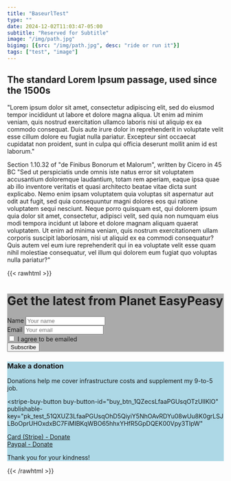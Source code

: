 ```yaml
---
title: "BaseurlTest"
type: ""
date: 2024-12-02T11:03:47-05:00
subtitle: "Reserved for Subtitle"
image: "/img/path.jpg"
bigimg: [{src: "/img/path.jpg", desc: "ride or run it"}]
tags: ["test", "image"]
---
```

## The standard Lorem Ipsum passage, used since the 1500s
"Lorem ipsum dolor sit amet, consectetur adipiscing elit, sed do eiusmod tempor incididunt ut labore et dolore magna aliqua. Ut enim ad minim veniam, quis nostrud exercitation ullamco laboris nisi ut aliquip ex ea commodo consequat. Duis aute irure dolor in reprehenderit in voluptate velit esse cillum dolore eu fugiat nulla pariatur. Excepteur sint occaecat cupidatat non proident, sunt in culpa qui officia deserunt mollit anim id est laborum."

Section 1.10.32 of "de Finibus Bonorum et Malorum", written by Cicero in 45 BC
"Sed ut perspiciatis unde omnis iste natus error sit voluptatem accusantium doloremque laudantium, totam rem aperiam, eaque ipsa quae ab illo inventore veritatis et quasi architecto beatae vitae dicta sunt explicabo. Nemo enim ipsam voluptatem quia voluptas sit aspernatur aut odit aut fugit, sed quia consequuntur magni dolores eos qui ratione voluptatem sequi nesciunt. Neque porro quisquam est, qui dolorem ipsum quia dolor sit amet, consectetur, adipisci velit, sed quia non numquam eius modi tempora incidunt ut labore et dolore magnam aliquam quaerat voluptatem. Ut enim ad minima veniam, quis nostrum exercitationem ullam corporis suscipit laboriosam, nisi ut aliquid ex ea commodi consequatur? Quis autem vel eum iure reprehenderit qui in ea voluptate velit esse quam nihil molestiae consequatur, vel illum qui dolorem eum fugiat quo voluptas nulla pariatur?"

{{< rawhtml >}}
<div class="tipjar_row">
  <div class="tipjar_column" style="background-color:#aaa;">
	
  <div><h1>Get the latest from Planet EasyPeasy</h1>
  <form class="js-cm-form" id="subForm" action="https://www.createsend.com/t/subscribeerror?description=" method="post" data-id="2BE4EF332AA2E32596E38B640E905619E4C0C419B0C4EC20CF9A90C0316EDBA417D115E2539DDFE659508C42E54C2F6EAC2AF678A6748AAC49192CA55F67887A"><div>
  <div><label for="fieldName">Name </label>
  <input id="fieldName" maxlength="200" name="cm-name" placeholder="Your name"></div><div>
  <label for="fieldEmail">Email</label> <input autocomplete="Email" class="js-cm-email-input qa-input-email" id="fieldEmail" maxlength="200" name="cm-jkbml-jkbml" placeholder="Your email" required="" type="email"></div><div><div><div>
  <input aria-required="" id="cm-privacy-consent" name="cm-privacy-consent" required="" type="checkbox"> 
  <label for="cm-privacy-consent">I agree to be emailed</label></div>
  <input id="cm-privacy-consent-hidden" name="cm-privacy-consent-hidden" type="hidden" value="true"></div></div></div><button type="submit">Subscribe</button></form></div>
  <script type="text/javascript" src="https://js.createsend1.com/javascript/copypastesubscribeformlogic.js"></script>
	
  </div>
  
  <div class="tipjar_column" style="background-color:#ADD8E6;">
    <h3>Make a donation</h3>
	<p>Donations help me cover infrastructure costs and supplement my 9-to-5 job.</p>


<!--STRIPE CARD-->	
<p style="text-align:center">
<script async
  src="https://js.stripe.com/v3/buy-button.js">
</script>

<stripe-buy-button
  buy-button-id="buy_btn_1QZecsLfaaPGUsqOTzUllKlO"
  publishable-key="pk_test_51QXUZ3LfaaPGUsqOhD5QiyiY5NhOAvRDYu08wUu8K0grLSJLBoOprUHOxdxBC7FiMIBKqWBO65hhxYHfR5GpDQEK00Vpy3TIpW"
>
</stripe-buy-button>
</p>

<!--STRIPE BUTTON-->
<div id="donate_paypal_wrap">
<div id="donate_paypal">
<a href="https://buy.stripe.com/test_28o9AS34A1okg36288"   class="button_paypal" target="_blank"  ><i class="fa-solid fa-circle-dollar-to-slot"></i> Card (Stripe) - Donate</a></div>
</div>

<!--PAYPAL BUTTON-->
<div id="donate_paypal_wrap">

<div id="donate_paypal">
<a href="https://www.paypal.com/donate/?hosted_button_id=P6DVN8MZR6C8W"   class="button_paypal" target="_blank" ><i class="fa-solid fa-circle-dollar-to-slot"></i> Paypal - Donate</a></div>

</div>
<p>Thank you for your kindness! </p>
  </div> <!--END BUTTON-->
</div> <!--END TIPJAR SECTION -->
{{< /rawhtml >}}